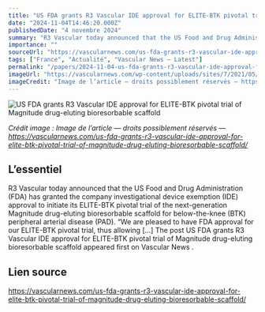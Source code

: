 ```yaml
---
title: "US FDA grants R3 Vascular IDE approval for ELITE-BTK pivotal trial of Magnitude drug-eluting bioresorbable scaffold"
date: "2024-11-04T14:46:20.000Z"
publishedDate: "4 novembre 2024"
summary: "R3 Vascular today announced that the US Food and Drug Administration (FDA) has granted the company investigational device exemption (IDE) approval to initiate its ELITE-BTK pivotal trial of the next-generation Magnitude drug-eluting bioresorbable scaffold for below-the-knee (BTK) peripheral arterial disease (PAD). “We are pleased to have FDA approval for our ELITE-BTK pivotal trial, thus allowing [&#8230;] The post US FDA grants R3 Vascular IDE approval for ELITE-BTK pivotal trial of Magnitude drug-eluting bioresorbable scaffold appeared first on Vascular News ."
importance: ""
sourceUrl: "https://vascularnews.com/us-fda-grants-r3-vascular-ide-approval-for-elite-btk-pivotal-trial-of-magnitude-drug-eluting-bioresorbable-scaffold/"
tags: ["France", "Actualité", "Vascular News — Latest"]
permalink: "/papers/2024-11-04-us-fda-grants-r3-vascular-ide-approval-for-elite-btk-pivotal-trial-of-magnitude-drug-eluting-bioresorbable-scaffold"
imageUrl: "https://vascularnews.com/wp-content/uploads/sites/7/2021/05/Eric-Secemsky-web.jpg"
imageCredit: "Image de l’article — droits possiblement réservés — https://vascularnews.com/us-fda-grants-r3-vascular-ide-approval-for-elite-btk-pivotal-trial-of-magnitude-drug-eluting-bioresorbable-scaffold/"
---
```


![US FDA grants R3 Vascular IDE approval for ELITE-BTK pivotal trial of Magnitude drug-eluting bioresorbable scaffold](https://vascularnews.com/wp-content/uploads/sites/7/2021/05/Eric-Secemsky-web.jpg)

*Crédit image : Image de l’article — droits possiblement réservés — https://vascularnews.com/us-fda-grants-r3-vascular-ide-approval-for-elite-btk-pivotal-trial-of-magnitude-drug-eluting-bioresorbable-scaffold/*

## L’essentiel

R3 Vascular today announced that the US Food and Drug Administration (FDA) has granted the company investigational device exemption (IDE) approval to initiate its ELITE-BTK pivotal trial of the next-generation Magnitude drug-eluting bioresorbable scaffold for below-the-knee (BTK) peripheral arterial disease (PAD). “We are pleased to have FDA approval for our ELITE-BTK pivotal trial, thus allowing [&#8230;] The post US FDA grants R3 Vascular IDE approval for ELITE-BTK pivotal trial of Magnitude drug-eluting bioresorbable scaffold appeared first on Vascular News .

## Lien source

https://vascularnews.com/us-fda-grants-r3-vascular-ide-approval-for-elite-btk-pivotal-trial-of-magnitude-drug-eluting-bioresorbable-scaffold/
